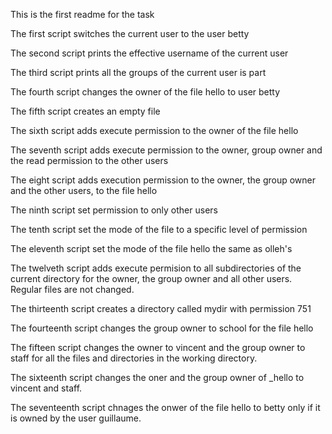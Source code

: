 This is the first readme for the task

The first script switches the current user to the user betty

The second script prints the effective username of the current user

The third script prints all the groups of the current user is part

The fourth script changes the owner of the file hello to user betty

The fifth script creates an empty file

The sixth script adds execute permission to the owner of the file hello

The seventh script adds execute permission to the owner, group owner and the read permission to the other users

The eight script adds execution permission to the owner, the group owner and the other users, to the file hello

The ninth script set permission to only other users

The tenth script set the mode of the file to a specific level of permission

The eleventh script set the mode of the file hello the same as olleh's

The twelveth script adds execute permision to all subdirectories of the current directory for the owner, the group owner and all other users. Regular files are not changed.

The thirteenth script creates a directory called mydir with permission 751

The fourteenth script changes the group owner to school for the file hello

The fifteen script changes the owner to vincent and the group owner to staff for all the files and directories in the working directory.

The sixteenth script changes the oner and the group owner of _hello to vincent and staff.

The seventeenth script chnages the onwer of the file hello to betty only if it is owned by the user guillaume.

 
